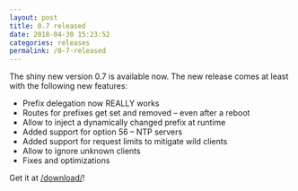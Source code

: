 ```yaml
---
layout: post
title: 0.7 released
date: 2018-04-30 15:23:52
categories: releases
permalink: /0-7-released
---
```


The shiny new version 0.7 is available now. The new release comes at least with the following new features:


* Prefix delegation now REALLY works
* Routes for prefixes get set and removed – even after a reboot
* Allow to inject a dynamically changed prefix at runtime
* Added support for option 56 – NTP servers
* Added support for request limits to mitigate wild clients
* Allow to ignore unknown clients
* Fixes and optimizations

Get it at [/download/](/download/)!


